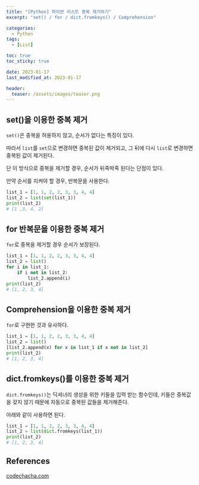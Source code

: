 ```yaml
---
title: "[Python] 파이썬 리스트 중복 제거하기"
excerpt: "set() / for / dict.fromkeys() / Comprehension"

categories:
  - Python
tags:
  - [List]

toc: true
toc_sticky: true

date: 2023-01-17
last_modified_at: 2023-01-17

header:
  teaser: /assets/images/teaser.png
---
```


## set()을 이용한 중복 제거

`set()`은 중복을 허용하지 않고, 순서가 없다는 특징이 있다.

따라서 `list`를 `set`으로 변경하면 중복된 값이 제거되고, 그 뒤에 다시 `list`로 변경하면 중복된 값이 제거된다.

단 이 방식으로 중복을 제거할 경우, 순서가 뒤죽박죽 된다는 단점이 있다.

만약 순서를 지켜야 할 경우, 반복문을 사용한다.

```py
list_1 = [1, 1, 2, 2, 3, 3, 4, 4]
list_2 = list(set(list_1))
print(list_2)
# [1 ,3, 4, 2]
```

## for 반복문을 이용한 중복 제거

`for`로 중복을 제거할 경우 순서가 보장된다.

```py
list_1 = [1, 1, 2, 2, 3, 3, 4, 4]
list_2 = list()
for i in list_1:
    if i not in list_2:
        list_2.append(i)
print(list_2)
# [1, 2, 3, 4]
```

## Comprehension을 이용한 중복 제거

`for`로 구현한 것과 유사하다.

```py
list_1 = [1, 1, 2, 2, 3, 3, 4, 4]
list_2 = list()
[list_2.append(x) for x in list_1 if x not in list_2]
print(list_2)
# [1, 2, 3, 4]
```

## dict.fromkeys()를 이용한 중복 제거

`dict.fromkeys()`는 딕셔너리 생성을 위한 키들을 입력 받는 함수인데, 키들은 중복값을 갖지 않기 때문에 자동으로 중복된 값들을 제거해준다.

아래와 같이 사용하면 된다.

```py
list_1 = [1, 1, 2, 2, 3, 3, 4, 4]
list_2 = list(dict.fromkeys(list_1))
print(list_2)
# [1, 2, 3, 4]
```

## References

[codechacha.com](https://codechacha.com/ko/python-list-remove-duplicates/)